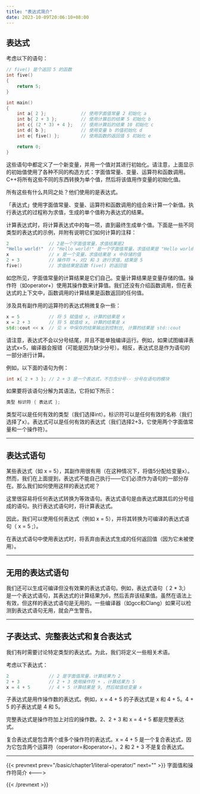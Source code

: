 ```yaml
---
title: "表达式简介"
date: 2023-10-09T20:06:10+08:00
---
```


## 表达式

考虑以下的语句：

```C++
// five() 是个返回 5 的函数
int five()
{
    return 5;
}

int main()
{
    int a{ 2 };             // 使用字面值常量 2 初始化 a
    int b{ 2 + 3 };         // 使用计算后的结果 5 初始化 b
    int c{ (2 * 3) + 4 };   // 使用计算后的结果 10 初始化 c
    int d{ b };             // 使用变量 b 的值初始化 d
    int e{ five() };        // 使用函数的返回值 5 初始化 e

    return 0;
}
```

这些语句中都定义了一个新变量，并用一个值对其进行初始化。请注意，上面显示的初始值使用了各种不同的构造方式：字面值常量、变量、运算符和函数调用。C++将所有这些不同的东西转换为单个值，然后将该值用作变量的初始化值。

所有这些有什么共同之处？他们使用的是表达式。

「表达式」使用字面值常量、变量、运算符和函数调用的组合来计算一个新值。执行表达式的过程称为求值，生成的单个值称为表达式的结果。

计算表达式时，将计算表达式中的每一项，直到最终生成单个值。下面是一些不同类型的表达式的示例，并附有说明它们如何计算的注释：

```C++
2               // 2是一个字面值常量，求值结果是2
"Hello world!"  // "Hello world!" 是一个字面值常量，求值结果是 "Hello world!"
x               // x 是一个变量，求值结果是 x 中存储的值
2 + 3           // 操作符 +，对2 和 3 进行求值，结果是 5
five()          // 求值结果是函数 five() 的返回值
```

如您所见，字面值常量的计算结果是它们自己。变量计算结果是变量存储的值。操作符（如operator+）使用其操作数来计算值。我们还没有介绍函数调用，但在表达式的上下文中，函数调用的计算结果是函数返回的任何值。

涉及具有副作用的运算符的表达式稍微复杂一些：

```C++
x = 5           // 将 5 赋值给 x, 计算的结果是 x
x = 2 + 3       // 将 5 赋值给 x, 计算的结果是 x
std::cout << x  // 见 x 中保存的结果输出到控制台, 计算的结果是 std::cout
```

请注意，表达式不会以分号结尾，并且不能单独编译运行。例如，如果试图编译表达式x=5，编译器会报错（可能是因为缺少分号）。相反，表达式总是作为语句的一部分进行计算。

例如，以下面的语句为例：

```C++
int x{ 2 + 3 }; // 2 + 3 是一个表达式，不包含分号-- 分号在语句的模块
```

如果要将该语句分解为其语法，它将如下所示：

```C++
类型 标识符 { 表达式 };
```

类型可以是任何有效的类型（我们选择int）。标识符可以是任何有效的名称（我们选择了x）。表达式可以是任何有效的表达式（我们选择2+3，它使用两个字面值常量和一个操作符）。

***
## 表达式语句

某些表达式（如 x = 5），其副作用很有用（在这种情况下，将值5分配给变量x）。然而，我们在上面提到，表达式不能自己执行——它们必须作为语句的一部分存在。那么我们如何使用这样的表达式呢？

这里很容易将任何表达式转换为等效语句。表达式语句是由表达式跟其后的分号组成的语句。执行表达式语句时，将计算表达式。

因此，我们可以使用任何表达式（例如 x = 5），并将其转换为可编译的表达式语句（ x = 5 ;）。

在表达式语句中使用表达式时，将丢弃由表达式生成的任何返回值（因为它未被使用）。

***
## 无用的表达式语句

我们还可以生成可编译但没有效果的表达式语句。例如，表达式语句（ 2 * 3;）是一个表达式语句，其表达式的计算结果为6，然后丢弃该结果值。虽然在语法上有效，但这样的表达式语句是无用的。一些编译器（如gcc和Clang）如果可以检测到表达式语句无用，就会产生警告。

***
## 子表达式、完整表达式和复合表达式

我们有时需要讨论特定类型的表达式。为此，我们将定义一些相关术语。

考虑以下表达式：

```C++
2               // 2 是字面值常量，计算结果为 2
2 + 3           // 2 + 3 使用操作符 + ，计算结果为 5
x = 4 + 5       // 4 + 5 计算结果是 9, 然后赋值给变量 x
```

子表达式是用作操作数的表达式。例如，x = 4 + 5 的子表达式是 x 和 4 + 5。4 + 5 的子表达式是 4 和 5。

完整表达式是操作符加上对应的操作数。2、2 + 3 和 x = 4 + 5 都是完整表达式。

复合表达式是包含两个或多个操作符的表达式。x = 4 + 5 是一个复合表达式，因为它包含两个运算符（operator=和operator+）。2 和 2 + 3 不是复合表达式。

***
{{< prevnext prev="/basic/chapter1/literal-operator/" next="" >}}
字面值和操作符简介
<--->

{{< /prevnext >}}
